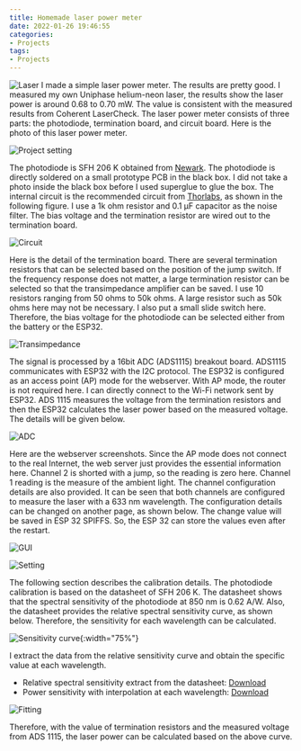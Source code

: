 ```yaml
---
title: Homemade laser power meter
date: 2022-01-26 19:46:55
categories:
- Projects
tags:
- Projects
---
```


![Laser](/uploads/images/0000/Laser.jpg)
I made a simple laser power meter. The results are pretty good. I measured my own Uniphase helium-neon laser, the results show the laser power is around 0.68 to 0.70 mW. The value is consistent with the measured results from Coherent LaserCheck. The laser power meter consists of three parts: the photodiode, termination board, and circuit board. Here is the photo of this laser power meter.

<!-- more -->

![Project setting](/uploads/images/2022/LaserPowerMeter1.jpg)

The photodiode is SFH 206 K obtained from [Newark](https://www.newark.com/ams-osram-group/sfh-206-k/photo-diode-850nm-t-1-3-4/dp/94AC4974?st=sfh%20206%20k). The photodiode is directly soldered on a small prototype PCB in the black box. I did not take a photo inside the black box before I used superglue to glue the box. The internal circuit is the recommended circuit from [Thorlabs](https://www.thorlabs.com/thorproduct.cfm?partnumber=FD11A), as shown in the following figure. I use a 1k ohm resistor and 0.1 μF capacitor as the noise filter. The bias voltage and the termination resistor are wired out to the termination board.

![Circuit](/uploads/images/2022/LaserPowerMeter2.jpg)

Here is the detail of the termination board. There are several termination resistors that can be selected based on the position of the jump switch. If the frequency response does not matter, a large termination resistor can be selected so that the transimpedance amplifier can be saved. I use 10 resistors ranging from 50 ohms to 50k ohms. A large resistor such as 50k ohms here may not be necessary. I also put a small slide switch here. Therefore, the bias voltage for the photodiode can be selected either from the battery or the ESP32.

![Transimpedance](/uploads/images/2022/LaserPowerMeter3.jpg)

The signal is processed by a 16bit ADC (ADS1115) breakout board. ADS1115 communicates with ESP32 with the I2C protocol. The ESP32 is configured as an access point (AP) mode for the webserver. With AP mode, the router is not required here. I can directly connect to the Wi-Fi network sent by ESP32. ADS 1115 measures the voltage from the termination resistors and then the ESP32 calculates the laser power based on the measured voltage. The details will be given below.

![ADC](/uploads/images/2022/LaserPowerMeter4.jpg)

Here are the webserver screenshots. Since the AP mode does not connect to the real Internet, the web server just provides the essential information here. Channel 2 is shorted with a jump, so the reading is zero here. Channel 1 reading is the measure of the ambient light. The channel configuration details are also provided. It can be seen that both channels are configured to measure the laser with a 633 nm wavelength. The configuration details can be changed on another page, as shown below. The change value will be saved in ESP 32 SPIFFS. So, the ESP 32 can store the values even after the restart.

![GUI](/uploads/images/2022/LaserPowerMeter5.jpg)

![Setting](/uploads/images/2022/LaserPowerMeter6.jpg)

The following section describes the calibration details. The photodiode calibration is based on the datasheet of SFH 206 K. The datasheet shows that the spectral sensitivity of the photodiode at 850 nm is 0.62 A/W. Also, the datasheet provides the relative spectral sensitivity curve, as shown below. Therefore, the sensitivity for each wavelength can be calculated.

![Sensitivity curve](/uploads/images/2022/LaserPowerMeter7.jpg){:width="75%"}

I extract the data from the relative sensitivity curve and obtain the specific value at each wavelength.

* Relative spectral sensitivity extract from the datasheet: [Download](/uploads/files/2022/RelativeSpectralSensitivity_SFH_206K.csv)
* Power sensitivity with interpolation at each wavelength: [Download](/uploads/files/2022/PowerSensitivity_SFH_206K.csv)

![Fitting](/uploads/images/2022/LaserPowerMeter8.jpg)

Therefore, with the value of termination resistors and the measured voltage from ADS 1115, the laser power can be calculated based on the above curve.
